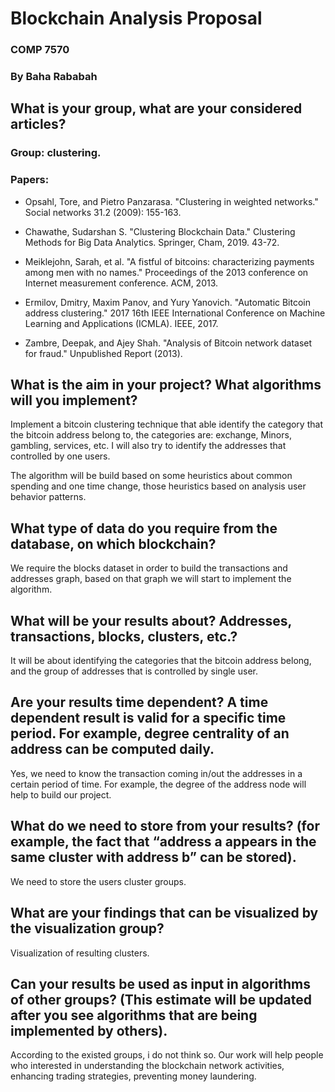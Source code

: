 # Blockchain Analysis Proposal  
### COMP 7570 
### By Baha Rababah 



## What is your group, what are your considered articles?

### Group: clustering.

### Papers:
* Opsahl, Tore, and Pietro Panzarasa. "Clustering in weighted networks." Social networks 31.2 (2009): 155-163.

* Chawathe, Sudarshan S. "Clustering Blockchain Data." Clustering Methods for Big Data Analytics. Springer, Cham, 2019. 43-72.

* Meiklejohn, Sarah, et al. "A fistful of bitcoins: characterizing payments among men with no names." Proceedings of the 2013 conference on Internet measurement conference. ACM, 2013.

* Ermilov, Dmitry, Maxim Panov, and Yury Yanovich. "Automatic Bitcoin address clustering." 2017 16th IEEE International Conference on Machine Learning and Applications (ICMLA). IEEE, 2017.

* Zambre, Deepak, and Ajey Shah. "Analysis of Bitcoin network dataset for fraud." Unpublished Report (2013).

## What is the aim in your project? What algorithms will you implement?
Implement a bitcoin clustering technique that able identify the category that the bitcoin address belong to, the categories are: exchange, Minors, gambling, services, etc. I will also try to identify the addresses that controlled by one users. 

The algorithm will be build based on some heuristics about common spending and one time change, those heuristics based on analysis user behavior patterns. 

## What type of data do you require from the database, on which blockchain?
We require the blocks dataset in order to build the transactions and addresses graph, based on that graph we will start to implement the algorithm.

## What will be your results about? Addresses, transactions, blocks, clusters, etc.?
It will be about identifying the categories that the bitcoin address belong, and the group of addresses that is controlled by single user.



## Are your results time dependent? A time dependent result is valid for a specific time period. For example, degree centrality of an address can be computed daily.

Yes, we need to know the transaction coming in/out the addresses in a certain period of time. For example, the degree of the address node will help to build our project. 


## What do we need to store from your results? (for example, the fact that “address a appears in the same cluster with address b” can be stored). 

We need to store the users cluster groups.


## What are your findings that can be visualized by the visualization group? 
Visualization of resulting clusters. 

## Can your results be used as input in algorithms of other groups? (This estimate will be updated after you see algorithms that are being implemented by others).

According to the existed groups, i do not think so.  Our work will help people who interested in understanding the blockchain network activities, enhancing trading strategies, preventing money laundering.  


